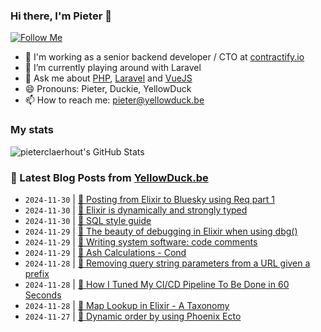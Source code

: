 ### Hi there, I'm Pieter 👋  
[![Follow Me](https://img.shields.io/github/followers/pieterclaerhout?label=Follow&style=social)](https://github.com/pieterclaerhout)

- 🏢 I'm working as a senior backend developer / CTO at [contractify.io](https://contractify.io)
- 🌱 I’m currently playing around with Laravel
- 💬 Ask me about [PHP](https://php.net), [Laravel](http://laravel.com) and [VueJS](https://vuejs.org)
- 😄 Pronouns: Pieter, Duckie, YellowDuck
- 📫 How to reach me: pieter@yellowduck.be

### My stats

![pieterclaerhout's GitHub Stats](https://github-readme-stats.vercel.app/api?username=pieterclaerhout&show_icons=true&count_private=true&line_height=40)

### 📩 Latest Blog Posts from [YellowDuck.be](https://www.yellowduck.be/)
<!-- BLOG-POST-LIST:START -->
- `2024-11-30` | [🐥 Posting from Elixir to Bluesky using Req part 1](https://www.yellowduck.be/posts/posting-from-elixir-to-bluesky-using-req-part-1)  
- `2024-11-30` | [🔗 Elixir is dynamically and strongly typed](https://www.yellowduck.be/posts/elixir-is-dynamically-and-strongly-typed)  
- `2024-11-30` | [🔗 SQL style guide](https://www.yellowduck.be/posts/sql-style-guide)  
- `2024-11-29` | [🐥 The beauty of debugging in Elixir when using dbg&lpar;&rpar;](https://www.yellowduck.be/posts/the-beauty-of-debugging-in-elixir-when-using-dbg)  
- `2024-11-29` | [🔗 Writing system software: code comments](https://www.yellowduck.be/posts/writing-system-software-code-comments-antirez)  
- `2024-11-29` | [🔗 Ash Calculations - Cond](https://www.yellowduck.be/posts/ash-calculations-cond)  
- `2024-11-28` | [🐥 Removing query string parameters from a URL given a prefix](https://www.yellowduck.be/posts/removing-query-string-parameters-from-a-url-given-a-prefix)  
- `2024-11-28` | [🔗 How I Tuned My CI/CD Pipeline To Be Done in 60 Seconds](https://www.yellowduck.be/posts/how-i-tuned-my-ci-cd-pipeline-to-be-done-in-60-seconds)  
- `2024-11-28` | [🔗 Map Lookup in Elixir - A Taxonomy](https://www.yellowduck.be/posts/map-lookup-in-elixir-a-taxonomy)  
- `2024-11-27` | [🐥 Dynamic order by using Phoenix Ecto](https://www.yellowduck.be/posts/dynamic-order-by-using-phoenix-ecto)  

<!-- BLOG-POST-LIST:END -->
